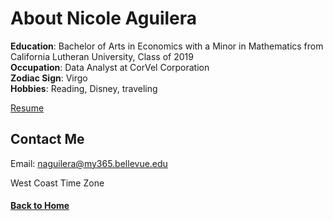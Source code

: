 # About Nicole Aguilera

**Education**: Bachelor of Arts in Economics with a Minor in Mathematics from California Lutheran University, Class of 2019\
**Occupation**: Data Analyst at CorVel Corporation\
**Zodiac Sign**: Virgo\
**Hobbies**: Reading, Disney, traveling

[Resume](https://github.com/ntiana55/Portfolio_NicoleAguilera/blob/45eae8a30540df3207ea1bf07776e5507c781da4/docs/Nicole%20Aguilera%20Resume%203_10_2021.pdf)

## Contact Me

Email: naguilera@my365.bellevue.edu

West Coast Time Zone

#### [Back to Home](https://ntiana55.github.io/Portfolio_NicoleAguilera/)
